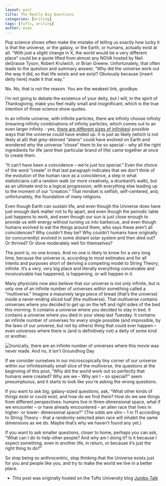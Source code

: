 ```yaml
---
layout: post
title: The Really Big Questions
categories: [writing]
tags: [tufts, writing]
author: evan
---
```

Pop science shows often make the mistake of telling us exactly how lucky it is that the universe, or the galaxy, or the Earth, or humans, actually exist at all.  “With just a slight change in X, the world would be a very different place” could be a quote lifted from almost any NOVA hosted by Neil deGrasse Tyson, Robert Krulwich, or Brian Greene.  Unfortunately, that often leads to the question and summary answer, “Why did the universe work out the way it did, so that life exists and we exist?  Obviously because [insert deity here] made it that way.”

No.  No, that is not the reason.  You are the weakest link, goodbye.

I’m not going to debate the existence of your deity, but I will, in the spirit of Thanksgiving, make you feel really small and insignificant, which is the true intention of those science show quotes.

In an infinite universe, with infinite particles, there are infinity choose infinity (meaning infinity combinations of infinity particles, which comes out to an even larger infinity - yes, [there are different sizes of infinities](http://mathforum.org/library/drmath/view/53352.html)) possible ways that the universe could have ended up.  It is just as likely (which is not likely at all) that grey-skinned “aliens” could have evolved on Earth and wondered why the universe “chose” them to be so special – why all the right ingredients for life (and their particular brand of life) came together at once to create them.

“It can’t have been a coincidence – we’re just too special.”  Even the choice of the word “create” in that last paragraph indicates that we don’t think of the evolution of the human race as a coincidence, a step in what statisticians call a random walk (or more creatively, a drunkard’s walk), but as an ultimate end to a logical progression, with everything else leading up to the moment of our “creation.”  That mindset is selfish, self-centered, and, unfortunately, the foundation of many religions.

Even though Earth can sustain life, and even though the Universe does have just enough dark matter not to fly apart, and even though the periodic table just happens to work, and even though our sun is just close enough to provide us with energy without turning us into barbecue, and even though humans evolved to eat the things around them, who says these aren’t all coincidences?  Why couldn’t they be?  Why couldn’t humans have originally (or concurrently) evolved in some distant solar system and then died out?  Or thrived?  Or done moderately well for themselves?

The point is, no one knows.  And no one is likely to know for a very long time, because the universe is, according to most estimates and for all intents and purposes short of deriving a competing model to String Theory, infinite.  It’s a very, very big place and literally everything conceivable and inconceivable has happened, is happening, or will happen in it.

Many physicists now also believe that our universe is not only infinite, but is only one of an infinite number of universes within something called a “multiverse.”  Imagine a massively large piece of bread (that’s the universe) inside a never-ending sliced loaf (the multiverse).  That multiverse contains universes where you decided to get up on the left and right sides of the bed this morning.  It contains a universe where you decided to stay in bed.  It contains a universe where you died in your sleep last Tuesday.  It contains an infinite number of universes for every single possible (and impossible, by the laws of our universe, but not by others) thing that could ever happen – even universes where there is (and is definitively not) a deity of some kind or another.

![Ironically, there are an infinite number of universes where this movie was never made. And no, it isn't Groundhog Day](http://www.reactiongifs.us/wp-content/uploads/2013/12/back_off_scientist_ghostbusters.gif)

If we consider ourselves in our microscopically tiny corner of our universe within our infinitesimally small slice of the multiverse, the questions at the beginning of this post, “Why did the world work out so perfectly that humans were created?  Why are we – Why am I – so special?” seem presumptuous, and it starts to look like you're asking the wrong questions.

If you want to ask big, galaxy-sized questions, ask, “What other kinds of things exist or could exist, and how do we find them?  How do we see things from different perspectives: humans live in three-dimensional space, what if we encounter – or have already encountered – an alien race that lives in higher- or lower- dimensional space?”  (The odds are slim – 1 in 11 according to String Theory – that a randomly-selected alien race will inhabit the same dimensions as we do.  Maybe that’s why we haven’t found any yet.)

If you want to ask smaller questions, closer to home, perhaps you can ask, “What can I do to help other people? And why am I doing it? Is it because I expect something, even in another life, in return, or because it’s just the right thing to do?”

So stop being so anthrocentric, stop thinking that the Universe exists just for you and people like you, and try to make the world we live in a better place.

* This post was originally hosted on the Tufts University blog [Jumbo Talk](http://admissions.tufts.edu/blogs/jumbo-talk/)
